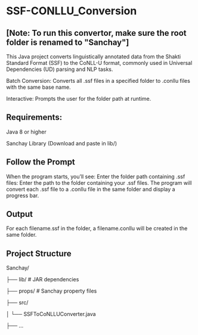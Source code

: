 # SSF-CONLLU_Conversion
## [Note: To run this convertor, make sure the root folder is renamed to "Sanchay"]
This Java project converts linguistically annotated data from the Shakti Standard Format (SSF) to the CoNLL-U format, commonly used in Universal Dependencies (UD) parsing and NLP tasks.

Batch Conversion: Converts all .ssf files in a specified folder to .conllu files with the same base name.

Interactive: Prompts the user for the folder path at runtime.

## Requirements:
Java 8 or higher

Sanchay Library (Download and paste in lib/)

## Follow the Prompt
When the program starts, you’ll see:
  Enter the folder path containing .ssf files:
Enter the path to the folder containing your .ssf files. The program will convert each .ssf file to a .conllu file in the same folder and display a progress bar.

## Output
For each filename.ssf in the folder, a filename.conllu will be created in the same folder.

## Project Structure
Sanchay/

├── lib/                # JAR dependencies

├── props/              # Sanchay property files

├── src/

│   └── SSFToCoNLLUConverter.java

├── ...
